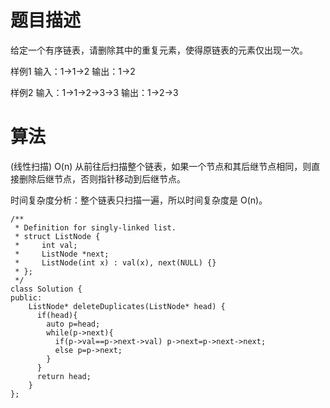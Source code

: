 
# 题目描述
给定一个有序链表，请删除其中的重复元素，使得原链表的元素仅出现一次。

样例1
输入：1->1->2
输出：1->2

样例2
输入：1->1->2->3->3
输出：1->2->3

# 算法
(线性扫描) O(n)
从前往后扫描整个链表，如果一个节点和其后继节点相同，则直接删除后继节点，否则指针移动到后继节点。

时间复杂度分析：整个链表只扫描一遍，所以时间复杂度是 O(n)。

```
/**
 * Definition for singly-linked list.
 * struct ListNode {
 *     int val;
 *     ListNode *next;
 *     ListNode(int x) : val(x), next(NULL) {}
 * };
 */
class Solution {
public:
    ListNode* deleteDuplicates(ListNode* head) {
      if(head){
        auto p=head;
        while(p->next){
          if(p->val==p->next->val) p->next=p->next->next;
          else p=p->next;
        }
      }
      return head;
    }
};
```